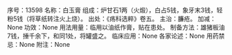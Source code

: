 序号：13598
名称：白玉膏
组成：炉甘石1两（火煅），白占5钱，象牙末3钱，轻粉5钱（将草纸转注火上烧）。
出处：《疡科选粹》卷五。
主治：臁疮。
加减：None
功效：None
用法用量：临用以油纸作膏，贴在患处。
制备方法：雄猪板油7钱，捶千余下，和同1处，将罐盛之。
临床应用：None
各家论述：None
用药禁忌：None
附注：None
